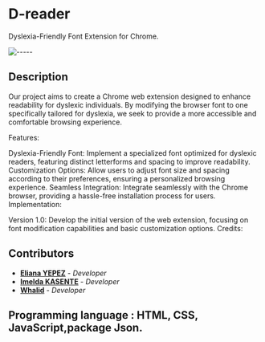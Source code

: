 # D-reader

Dyslexia-Friendly Font Extension for Chrome.


![-----](https://raw.githubusercontent.com/andreasbm/readme/master/assets/lines/rainbow.png)

## Description
Our project aims to create a Chrome web extension designed to enhance readability for dyslexic individuals. By modifying the browser font to one specifically tailored for dyslexia, we seek to provide a more accessible and comfortable browsing experience.

Features:

Dyslexia-Friendly Font: Implement a specialized font optimized for dyslexic readers, featuring distinct letterforms and spacing to improve readability.
Customization Options: Allow users to adjust font size and spacing according to their preferences, ensuring a personalized browsing experience.
Seamless Integration: Integrate seamlessly with the Chrome browser, providing a hassle-free installation process for users.
Implementation:

Version 1.0: Develop the initial version of the web extension, focusing on font modification capabilities and basic customization options.
Credits:

## Contributors


- [**Eliana YEPEZ**](https://github.com/Arteinsana7) - *Developer*
- [**Imelda KASENTE**](https://github.com/kasente) - *Developer*
- [**Whalid**]() - *Developer*



## Programming language : HTML, CSS, JavaScript,package Json.



